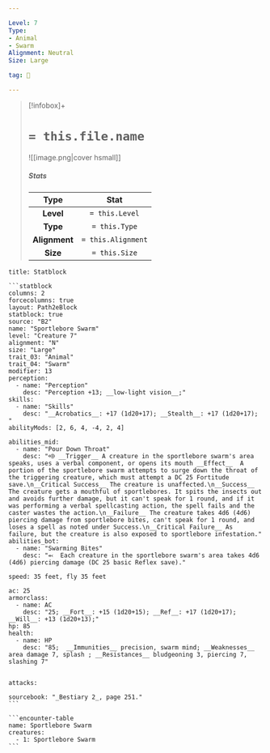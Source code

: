 ```yaml
---

Level: 7
Type:
- Animal
- Swarm
Alignment: Neutral
Size: Large

tag: 👹

---
```


> [!infobox]+
> #  `= this.file.name`
> ![[image.png|cover hsmall]]
> ##### Stats
> Type | Stat |
> :---:|:---:|
> **Level** | `= this.Level` |
> **Type** | `= this.Type` |
> **Alignment** | `= this.Alignment` |
> **Size** | `= this.Size` |



````ad-info
title: Statblock

```statblock
columns: 2
forcecolumns: true
layout: Path2eBlock
statblock: true
source: "B2"
name: "Sportlebore Swarm"
level: "Creature 7"
alignment: "N"
size: "Large"
trait_03: "Animal"
trait_04: "Swarm"
modifier: 13
perception:
  - name: "Perception"
    desc: "Perception +13; __low-light vision__;"
skills:
  - name: "Skills"
    desc: "__Acrobatics__: +17 (1d20+17); __Stealth__: +17 (1d20+17); "
abilityMods: [2, 6, 4, -4, 2, 4]

abilities_mid:
  - name: "Pour Down Throat"
    desc: "⬲ __Trigger__ A creature in the sportlebore swarm's area speaks, uses a verbal component, or opens its mouth __Effect__  A portion of the sportlebore swarm attempts to surge down the throat of the triggering creature, which must attempt a DC 25 Fortitude save.\n__Critical Success__ The creature is unaffected.\n__Success__ The creature gets a mouthful of sportlebores. It spits the insects out and avoids further damage, but it can't speak for 1 round, and if it was performing a verbal spellcasting action, the spell fails and the caster wastes the action.\n__Failure__ The creature takes 4d6 (4d6) piercing damage from sportlebore bites, can't speak for 1 round, and loses a spell as noted under Success.\n__Critical Failure__ As failure, but the creature is also exposed to sportlebore infestation."
abilities_bot:
  - name: "Swarming Bites"
    desc: "⬻  Each creature in the sportlebore swarm's area takes 4d6 (4d6) piercing damage (DC 25 basic Reflex save)."

speed: 35 feet, fly 35 feet

ac: 25
armorclass:
  - name: AC
    desc: "25; __Fort__: +15 (1d20+15); __Ref__: +17 (1d20+17); __Will__: +13 (1d20+13);"
hp: 85
health:
  - name: HP
    desc: "85;  __Immunities__ precision, swarm mind; __Weaknesses__ area damage 7, splash ; __Resistances__ bludgeoning 3, piercing 7, slashing 7"


attacks:

sourcebook: "_Bestiary 2_, page 251."
```

```encounter-table
name: Sportlebore Swarm
creatures:
  - 1: Sportlebore Swarm
```

````


